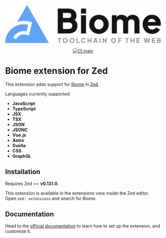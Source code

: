 <p align="center">
    <picture>
        <source media="(prefers-color-scheme: dark)" srcset="https://raw.githubusercontent.com/biomejs/resources/main/svg/slogan-dark-transparent.svg">
        <source media="(prefers-color-scheme: light)" srcset="https://raw.githubusercontent.com/biomejs/resources/main/svg/slogan-light-transparent.svg">
        <img alt="Shows the banner of Biome, with its logo and the phrase 'Biome - Toolchain of the web'." src="https://raw.githubusercontent.com/biomejs/resources/main/svg/slogan-light-transparent.svg" width="700">
    </picture>
</p>

<div align="center">

[![CI main](https://github.com/biomejs/biome-zed/actions/workflows/main.yml/badge.svg)](https://github.com/biomejs/biome-zed/actions/workflows/main.yml)

</div>

# Biome extension for Zed

This extension adds support for [Biome](https://github.com/biomejs/biome) in [Zed](https://zed.dev/).

Languages currently supported:

- **JavaScript**
- **TypeScript**
- **JSX**
- **TSX**
- **JSON**
- **JSONC**
- **Vue.js**
- **Astro**
- **Svelte**
- **CSS**
- **GraphQL**

## Installation

Requires Zed >= **v0.131.0**.

This extension is available in the extensions view inside the Zed editor. Open `zed: extensions` and search for _Biome_.

## Documentation

Head to the [official documentation](https://biomejs.dev/reference/zed) to learn how to set up the extension, and customize it. 
